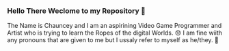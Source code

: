 ### Hello There Weclome to my Repository :wave:
The Name is Chauncey and I am an aspirining Video Game Programmer and Artist who is trying to learn the Ropes of the digital Worlds. :sweat: 
I am fine wiith any pronouns that are given to me but I ussaly refer to myself as he/they. :purple_heart:
